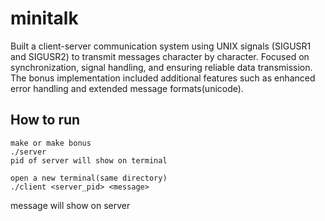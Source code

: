 # minitalk
Built a client-server communication system using UNIX signals (SIGUSR1 and SIGUSR2) to transmit messages character by character. Focused on synchronization, signal handling, and ensuring reliable data transmission. The bonus implementation included additional features such as enhanced error handling and extended message formats(unicode).

## How to run
	make or make bonus 
	./server
	pid of server will show on terminal

	open a new terminal(same directory)
	./client <server_pid> <message>

message will show on server